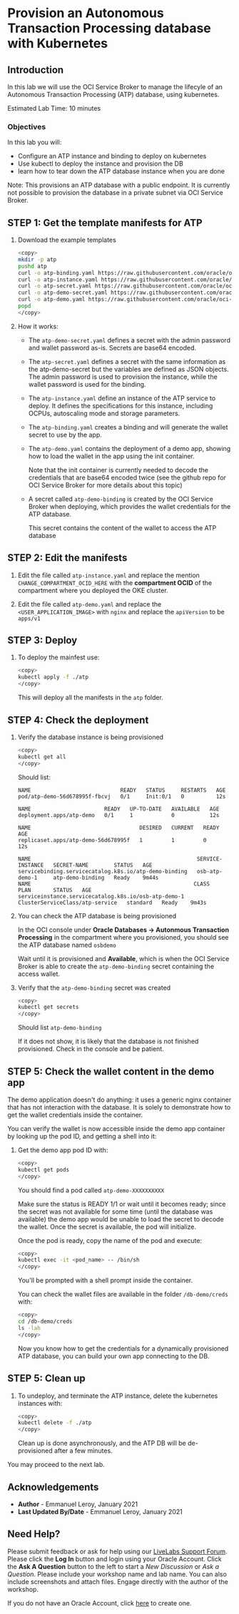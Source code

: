 # Provision an Autonomous Transaction Processing database with Kubernetes

## Introduction

In this lab we will use the OCI Service Broker to manage the lifecyle of an Autonomous Transaction Processing (ATP) database, using kubernetes.

Estimated Lab Time: 10 minutes

### Objectives

In this lab you will:

- Configure an ATP instance and binding to deploy on kubernetes
- Use kubectl to deploy the instance and provision the DB
- learn how to tear down the ATP database instance when you are done

Note: This provisions an ATP database with a public endpoint. It is currently not possible to provision the database in a private subnet via OCI Service Broker.

## **STEP 1:** Get the template manifests for ATP

1. Download the example templates

    ```bash
    <copy>
    mkdir -p atp
    pushd atp
    curl -o atp-binding.yaml https://raw.githubusercontent.com/oracle/oci-service-broker/master/charts/oci-service-broker/samples/atp/atp-binding.yaml
    curl -o atp-instance.yaml https://raw.githubusercontent.com/oracle/oci-service-broker/master/charts/oci-service-broker/samples/atp/atp-instance.yaml
    curl -o atp-secret.yaml https://raw.githubusercontent.com/oracle/oci-service-broker/master/charts/oci-service-broker/samples/atp/atp-secret.yaml
    curl -o atp-demo-secret.yaml https://raw.githubusercontent.com/oracle/oci-service-broker/master/charts/oci-service-broker/samples/atp/atp-demo-secret.yaml
    curl -o atp-demo.yaml https://raw.githubusercontent.com/oracle/oci-service-broker/master/charts/oci-service-broker/samples/atp/atp-demo.yaml
    popd
    </copy>
    ```

2. How it works:

    - The `atp-demo-secret.yaml` defines a secret with the admin password and wallet password as-is. Secrets are base64 encoded. 

    - The `atp-secret.yaml` defines a secret with the same information as the atp-demo-secret but the variables are defined as JSON objects. The admin password is used to provision the instance, while the wallet password is used for the binding.

    - The `atp-instance.yaml` define an instance of the ATP service to deploy. It defines the specifications for this instance, including OCPUs, autoscaling mode and storage parameters.

    - The `atp-binding.yaml` creates a binding and will generate the wallet secret to use by the app.

    - The `atp-demo.yaml` contains the deployment of a demo app, showing how to load the wallet in the app using the init container.

        Note that the init container is currently needed to decode the credentials that are base64 encoded twice (see the github repo for OCI Service Broker for more details about this topic)

    - A secret called `atp-demo-binding` is created by the OCI Service Broker when deploying, which provides the wallet credentials for the ATP database.

        This secret contains the content of the wallet to access the ATP database

## **STEP 2:** Edit the manifests

1. Edit the file called `atp-instance.yaml` and replace the mention `CHANGE_COMPARTMENT_OCID_HERE` with the **compartment OCID** of the compartment where you deployed the OKE cluster.


2. Edit the file called `atp-demo.yaml` and replace the `<USER_APPLICATION_IMAGE>` with `nginx` and replace the `apiVersion` to be `apps/v1`

## **STEP 3:** Deploy

1. To deploy the mainfest use:

    ```bash
    <copy>
    kubectl apply -f ./atp
    </copy>
    ```

    This will deploy all the manifests in the `atp` folder.

## **STEP 4:** Check the deployment

1. Verify the database instance is being provisioned

    ```bash
    <copy>
    kubectl get all
    </copy>
    ```

    Should list:

    ```
    NAME                            READY   STATUS     RESTARTS   AGE
    pod/atp-demo-56d678995f-fbcvj   0/1     Init:0/1   0          12s

    NAME                       READY   UP-TO-DATE   AVAILABLE   AGE
    deployment.apps/atp-demo   0/1     1            0           12s

    NAME                                  DESIRED   CURRENT   READY   AGE
    replicaset.apps/atp-demo-56d678995f   1         1         0       12s   

    NAME                                                    SERVICE-INSTANCE   SECRET-NAME        STATUS   AGE
    servicebinding.servicecatalog.k8s.io/atp-demo-binding   osb-atp-demo-1     atp-demo-binding   Ready    9m44s
    NAME                                                   CLASS                             PLAN       STATUS   AGE
    serviceinstance.servicecatalog.k8s.io/osb-atp-demo-1   ClusterServiceClass/atp-service   standard   Ready    9m43s
    ```

3. You can check the ATP database is being provisioned

    In the OCI console under **Oracle Databases -> Autonmous Transaction Processing** in the compartment where you provisioned, you should see the ATP database named `osbdemo`

    Wait until it is provisioned and **Available**, which is when the OCI Service Broker is able to create the `atp-demo-binding` secret containing the access wallet.

3. Verify that the `atp-demo-binding` secret was created

    ```bash
    <copy>
    kubectl get secrets
    </copy>
    ```

    Should list `atp-demo-binding`

    If it does not show, it is likely that the database is not finished provisioned. Check in the console and be patient.


## **STEP 5:** Check the wallet content in the demo app

The demo application doesn't do anything: it uses a generic nginx container that has not interaction with the database. It is solely to demonstrate how to get the wallet credentials inside the container.

You can verify the wallet is now accessible inside the demo app container by looking up the pod ID, and getting a shell into it:

1. Get the demo app pod ID with:

    ```bash
    <copy>
    kubectl get pods 
    </copy>
    ```

    You should find a pod called `atp-demo-XXXXXXXXXX`

    Make sure the status is READY 1/1 or wait until it becomes ready; since the secret was not available for some time (until the database was available) the demo app would be unable to load the secret to decode the wallet. Once the secret is available, the pod will initialize.

    Once the pod is ready, copy the name of the pod and execute:

    ```bash
    <copy>
    kubectl exec -it <pod_name> -- /bin/sh
    </copy>
    ```

    You'll be prompted with a shell prompt inside the container.

    You can check the wallet files are available in the folder `/db-demo/creds` with:

    ```bash
    <copy>
    cd /db-demo/creds
    ls -lah
    </copy>
    ```

    Now you know how to get the credentials for a dynamically provisioned ATP database, you can build your own app connecting to the DB.

## **STEP 5:** Clean up

1. To undeploy, and terminate the ATP instance, delete the kubernetes instances with:

    ```bash
    <copy>
    kubectl delete -f ./atp
    </copy>
    ```

    Clean up is done asynchronously, and the ATP DB will be de-provisioned after a few minutes.

    
You may proceed to the next lab.

## Acknowledgements

 - **Author** - Emmanuel Leroy, January 2021
 - **Last Updated By/Date** - Emmanuel Leroy, January 2021

## Need Help?
Please submit feedback or ask for help using our [LiveLabs Support Forum](https://community.oracle.com/tech/developers/categories/livelabs). Please click the **Log In** button and login using your Oracle Account. Click the **Ask A Question** button to the left to start a *New Discussion* or *Ask a Question*.  Please include your workshop name and lab name.  You can also include screenshots and attach files.  Engage directly with the author of the workshop.

If you do not have an Oracle Account, click [here](https://profile.oracle.com/myprofile/account/create-account.jspx) to create one.
